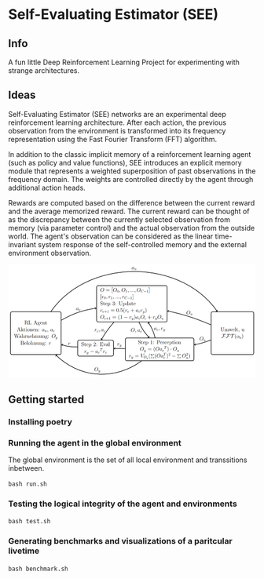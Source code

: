 # Self-Evaluating Estimator (SEE)

## Info

A fun little Deep Reinforcement Learning Project for experimenting with strange architectures.

## Ideas

Self-Evaluating Estimator (SEE) networks are an experimental deep reinforcement learning architecture. After each action, the previous observation from the environment is transformed into its frequency representation using the Fast Fourier Transform (FFT) algorithm. 

In addition to the classic implicit memory of a reinforcement learning agent (such as policy and value functions), SEE introduces an explicit memory module that represents a weighted superposition of past observations in the frequency domain. The weights are controlled directly by the agent through additional action heads.

Rewards are computed based on the difference between the current reward and the average memorized reward. The current reward can be thought of as the discrepancy between the currently selected observation from memory (via parameter control) and the actual observation from the outside world. The agent's observation can be considered as the linear time-invariant system response of the self-controlled memory and the external environment observation.

![Self Evaluating Estimator Network](docs/images/SEE.png)

## Getting started

### Installing poetry

### Running the agent in the global environment

The global environment is the set of all local environment and transsitions inbetween.

`bash run.sh`

### Testing the logical integrity of the agent and environments

`bash test.sh`

### Generating benchmarks and visualizations of a paritcular livetime

`bash benchmark.sh`